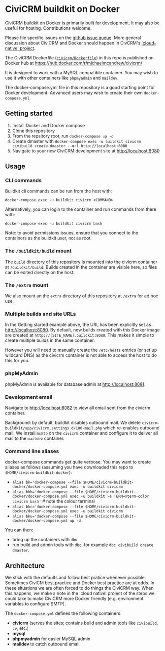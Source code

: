 # CiviCRM buildkit on Docker

CiviCRM buildkit on Docker is primarily built for development. It may also be useful for hosting. Contributions welcome.

Please file specific issues on the [github issue queue](https://github.com/michaelmcandrew/civicrm-buildkit-docker/issues). More general discussion about CiviCRM and Docker should happen in CivCRM's ['cloud-native' project](https://lab.civicrm.org/dev/cloud-native).

The CiviCRM Dockerfile ([`civicrm/Dockerfile`]('civicrm/Dockerfile')) in this repo is published on Docker hub at <https://hub.docker.com/r/michaelmcandrew/civicrm/>

It is designed to work with a MySQL compatible container. You may wish to use it with other containers like `phpmyadmin` and `maildev`.

The docker-compose.yml file in this repository is a good starting point for Docker development. Advanced users may wish to create their own `docker-compose.yml`.

## Getting started

1. Install Docker and Docker compose
2. Clone this repository
3. From the repsitory root, run `docker-compose up -d`
4. Create dmaster with `docker-compose exec -u buildkit civicrm civibuild create dmaster --url http://localhost:8080`
5. Navigate to your new CiviCRM development site at <http://localhost:8080>

## Usage

### CLI commands

Buildkit cli commands can be run from the host with:

`docker-compose exec -u buildkit civicrm <COMMAND>`

Alternatively, you can login to the container and run commands from there with:

`docker-compose exec -u buildkit civicrm bash`

Note: to avoid permissions issues, ensure that you connect to the containers as the buildkit user, not as root.

### The `/buildkit/build` mount

The `build` directory of this repository is mounted into the civicrm container at `/buildkit/build`. Builds created in the container are visible here, so files can be edited directly on the host.

### The `/extra` mount

We also mount an the `extra` directory of this repository at `/extra` for ad hoc use.

### Multiple builds and site URLs

In the Getting started example above, the URL has been explicitly set as <http://localhost:8080>. By default, new builds created with this Docker image are created at `http://[SITE_NAME].buildkit:8080`. This makes it simple to create multiple builds in the same container.

However you will need to manually create the `/etc/hosts` entries (or set up wildcard DNS) as the civicrm container is not able to access the host to do this for you.

### phpMyAdmin

phpMyAdmin is available for database admin at <http://localhost:8081>.

### Development email

Navigate to <http://localhost:8082> to view all email sent from the civicrm container.

Background: by default, buildkit disables outbound mail. We delete `civicrm-buildkit/app/civicrm.settings.d/100-mail.php` which re-enables outbound mail. We install `msmtp` on the `civicrm` container and configure it to deliver all mail to the `maildev` container.

### Command line aliases

docker-compose commands get quite verbose. You may want to create aliases as follows (assuming you have downloaded this repo to `$HOME/civicrm-buildkit-docker`):

- `alias bk='docker-compose --file $HOME/civicrm-buildkit-docker/docker-compose.yml exec -u buildkit civicrm`
- `alias bkb='docker-compose --file $HOME/civicrm-buildkit-docker/docker-compose.yml exec -u buildkit -e TERM=xterm-color civicrm bash'` # note the colour terminal
- `alias bkc='docker-compose --file $HOME/civicrm-buildkit-docker/docker-compose.yml exec -u buildkit civicrm`
- `alias bku='docker-compose --file $HOME/civicrm-buildkit-docker/docker-compose.yml up -d`

You can then:

- bring up the containers with `dbu`
- run build and admin tools with `dbc`, for example `dbc civibuild create dmaster`.

## Architecture

We stick with the defaults and follow best pratice whenever possible. Sometimes CiviCM best practice and Docker best practice are at odds. In these situations we are often forced to do things the CiviCRM way. When this happens, we make a note in the 'cloud native' project of the steps we could take to make CiviCRM more Docker friendly (e.g. environment variables to configure SMTP).

The `docker-compose.yml` defines the following containers:

* **civicrm** (serves the sites; contains build and admin tools like `civibuild`, `cv`, etc.)
* **mysql**
* **phpmyadmin** for easier MySQL admin
* **maildev** to catch outbound email
